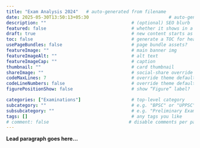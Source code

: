 ```yaml
---
title: "Exam Analysis 2024"   # auto-generated from filename
date: 2025-05-30T13:50:13+05:30                              # auto-generated timestamp
description: ""                                # (optional) SEO blurb
featured: false                                # whether it shows in a “featured” list
draft: true                                    # new content starts as a draft
toc: false                                     # generate a TOC for headers?
usePageBundles: false                          # page bundle assets?
featureImage: ""                               # main banner img
featureImageAlt: ""                            # alt text
featureImageCap: ""                            # caption
thumbnail: ""                                  # card thumbnail
shareImage: ""                                 # social-share override
codeMaxLines: 7                                # override theme default
codeLineNumbers: false                         # override theme default
figurePositionShow: false                      # show “Figure” label?

categories: ["Examinations"]                   # top-level category
subcategory: ""                                # e.g. "BPSC" or "UPPSC"
subsubcategory: ""                             # e.g. "Preliminary Examination"
tags: []                                       # any tags you like
# comment: false                              # disable comments per page
---
```


**Lead paragraph goes here…**
